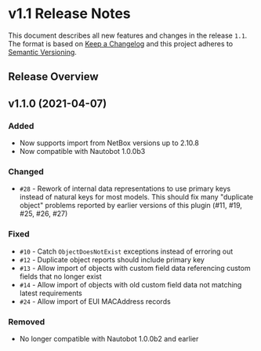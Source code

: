 # v1.1 Release Notes

This document describes all new features and changes in the release `1.1`. The format is based on [Keep a Changelog](https://keepachangelog.com/en/1.0.0/) and this project adheres to [Semantic Versioning](https://semver.org/spec/v2.0.0.html).

## Release Overview

## v1.1.0 (2021-04-07)

### Added

- Now supports import from NetBox versions up to 2.10.8
- Now compatible with Nautobot 1.0.0b3

### Changed

- `#28` - Rework of internal data representations to use primary keys instead of natural keys for most models.
  This should fix many "duplicate object" problems reported by earlier versions of this plugin (#11, #19, #25, #26, #27)

### Fixed

- `#10` - Catch `ObjectDoesNotExist` exceptions instead of erroring out
- `#12` - Duplicate object reports should include primary key
- `#13` - Allow import of objects with custom field data referencing custom fields that no longer exist
- `#14` - Allow import of objects with old custom field data not matching latest requirements
- `#24` - Allow import of EUI MACAddress records

### Removed

- No longer compatible with Nautobot 1.0.0b2 and earlier
